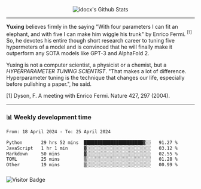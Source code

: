 <div align="center">
    <img align="center" src="https://github-readme-stats.vercel.app/api?username=idocx&show_icons=true&count_private=true&hide_border=true" alt="idocx's Github Stats"></img>
</div>

---

**Yuxing** believes firmly in the saying "With four parameters I can fit an elephant, and with five I can make him wiggle his trunk" by Enrico Fermi. <sup>[1]</sup> So, he devotes his entire though short research career to tuning five hypermeters of a model and is convinced that he will finally make it outperform any SOTA models like GPT-3 and AlphaFold 2.

Yuxing is not a computer scientist, a physicist or a chemist, but a *HYPERPARAMETER TUNING SCIENTIST*. "That makes a lot of difference. Hyperparameter tuning is the technique that changes our life, especially before pulishing a paper.", he said.

[1] Dyson, F. A meeting with Enrico Fermi. Nature 427, 297 (2004).


---

### 📊 Weekly development time
<!--START_SECTION:waka-->

```txt
From: 18 April 2024 - To: 25 April 2024

Python       29 hrs 52 mins  ██████████████████████▓░░   91.27 %
JavaScript   1 hr 1 min      ▓░░░░░░░░░░░░░░░░░░░░░░░░   03.12 %
Markdown     50 mins         ▓░░░░░░░░░░░░░░░░░░░░░░░░   02.55 %
TOML         25 mins         ▒░░░░░░░░░░░░░░░░░░░░░░░░   01.28 %
Other        19 mins         ▒░░░░░░░░░░░░░░░░░░░░░░░░   00.99 %
```

<!--END_SECTION:waka-->

### 

![Visitor Badge](https://visitor-badge.laobi.icu/badge?page_id=idocx.idocx)